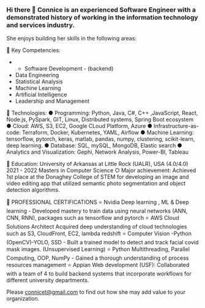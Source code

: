 ### Hi there 👋 Connice is an experienced Software Engineer with a demonstrated history of working in the information technology and services industry. 

She enjoys building her skills in the following areas:

🤖 Key Competencies:
- - Software Development - (backend)
- Data Engineering
- Statistical Analysis 
- Machine Learning 
- Artificial Intelligence 
- Leadership and Management 


🤖 Technologies:
● Programming: Python, Java, C#, C++ ,JavaScript, React, Node.js, PySpark, GIT, Linux, Distributed systems, Spring Boot ecosystem
● Cloud: AWS, S3, EC2, Google CLoud Platform, Azure
● Infrastructure-as-code: Terraform, Docker, Kubernetes, YAML, Airflow
● Machine Learning: tensorflow, pytorch, keras, matlab, pandas, numpy, clustering, scikit-learn, deep learning.
● Database: SQL, mySQL, MongoDB, Elastic search
● Analytics and Visualization: Gephi, Network Analysis, Power-BI, Tableau


🤖 Education:
University of Arkansas at Little Rock (UALR), USA (4.0/4.0) 2021 - 2022
Masters in Computer Science
      ○ Major achievement: Achieved 1st place at the Donaghey College of STEM for developing an image and video editing app 
      that utilized semantic photo segmentation and object detection algorithms.
      
      
🤖 PROFESSIONAL CERTIFICATIONS
⭐️ Nvidia Deep learning , ML & Deep learning - Developed mastery to train data using neural networks (ANN, CNN, RNN), packages such as tensorflow and pytorch
⭐️ AWS Cloud Solutions Architect Acquired deep understanding of cloud technologies such as S3, CloudFront, EC2, lambda redshift
⭐️ Computer Vision -Python (OpenCV)-YOLO, SSD - Built a trained model to detect and track facial covid mask images. (Unsupervised
Learning)
⭐️ Python Multithreading, Parallel Computing, OOP, NumPy - Gained a thorough understanding of process resources management
⭐️ Appian Web development (USF): Collaborated with a team of 4 to build backend systems that incorporate workflows for different university departments.




Please connicet@gmail.com to find out how she may add value to your organization.

